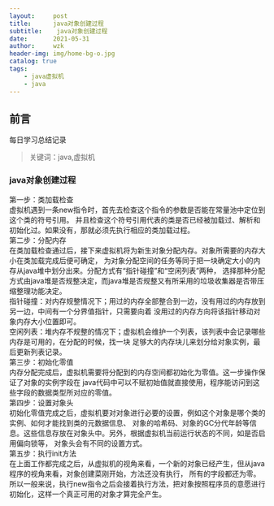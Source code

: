 ```yaml
---
layout:     post
title:     	java对象创建过程
subtitle:    java对象创建过程
date:       2021-05-31
author:     wzk
header-img: img/home-bg-o.jpg
catalog: true
tags:
    - java虚拟机
    - java
---
```


## 前言

每日学习总结记录


>关键词：java,虚拟机

### java对象创建过程
第一步：类加载检查  
虚拟机遇到一条new指令时，首先去检查这个指令的参数是否能在常量池中定位到这个类的符号引用。
并且检查这个符号引用代表的类是否已经被加载过、解析和初始化过。如果没有，那就必须先执行相应的类加载过程。  
第二步：分配内存  
在类加载检查通过后，接下来虚拟机将为新生对象分配内存。对象所需要的内存大小在类加载完成后便可确定，
为对象分配空间的任务等同于把一块确定大小的内存从java堆中划分出来。分配方式有“指针碰撞”和“空闲列表”两种，
选择那种分配方式由java堆是否规整决定，而java堆是否规整又有所采用的垃圾收集器是否带压缩整理功能决定。  
指针碰撞：对内存规整情况下；用过的内存全部整合到一边，没有用过的内存放到另一边，中间有一个分界值指针，只需要向着
没用过的内存方向将该指针移动对象内存大小位置即可。  
空闲列表：堆内存不规整的情况下；虚拟机会维护一个列表，该列表中会记录哪些内存是可用的，在分配的时候，找一块
足够大的内存块儿来划分给对象实例，最后更新列表记录。  
第三步：初始化零值  
内存分配完成后，虚拟机需要将分配到的内存空间都初始化为零值。这一步操作保证了对象的实例字段在
java代码中可以不赋初始值就直接使用，程序能访问到这些字段的数据类型所对应的零值。  
第四步：设置对象头  
初始化零值完成之后，虚拟机要对对象进行必要的设置，例如这个对象是哪个类的实例、如何才能找到类的元数据信息、
对象的哈希码、对象的GC分代年龄等信息。这些信息存放在对象头中。另外，根据虚拟机当前运行状态的不同，如是否启用偏向锁等，
对象头会有不同的设置方式。  
第五步：执行init方法  
在上面工作都完成之后，从虚拟机的视角来看，一个新的对象已经产生，但从java程序的视角来看，对象创建菜刚开始，<init>方法还没有执行，
所有的字段都还为零。所以一般来说，执行new指令之后会接着执行<init>方法，把对象按照程序员的意愿进行初始化，这样一个真正可用的对象才算完全产生。




 

